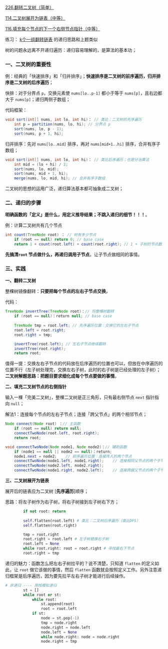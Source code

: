 [226.翻转二叉树（简单）](https://leetcode-cn.com/problems/invert-binary-tree)

[114.二叉树展开为链表（中等）](https://leetcode-cn.com/problems/flatten-binary-tree-to-linked-list)

[116.填充每个节点的下一个右侧节点指针（中等）](https://leetcode-cn.com/problems/populating-next-right-pointers-in-each-node)

练习： [k个一组翻转链表](https://leetcode.cn/problems/reverse-nodes-in-k-group/) 的递归思路和上题类似

树的问题永远离不开递归遍历：递归容易理解的，是算法的基本功；

### 一、二叉树的重要性

例：经典的「快速排序」和「归并排序」；**快速排序是二叉树的前序遍历，归并排序是二叉树的后序遍历**；

快排：对于分界点 `p`，交换元素使 `nums[lo..p-1]` 都小于等于 `nums[p]`，且右边都大于 `nums[p]`；递归两侧子数组；

代码框架：

```java
void sort(int[] nums, int lo, int hi)： // 类比：二叉树的先序遍历
    int p = partition(nums, lo, hi); // 分界点 p
    sort(nums, lo, p - 1);
    sort(nums, p + 1, hi);
```

归并排序：先对 `nums[lo..mid]` 排序，再对 `nums[mid+1..hi]` 排序，合并有序子数组；

```java
void sort(int[] nums, int lo, int hi)： // 类比后序遍历；也是分治算法
    int mid = (lo + hi) / 2;
    sort(nums, lo, mid);
    sort(nums, mid + 1, hi);
    merge(nums, lo, mid, hi); // 合并有序子数组
```

二叉树的思想的运用广泛，递归算法基本都可抽象成二叉树；

### 二、递归的步骤

**明确函数的「定义」是什么，用定义推导结果；不跳入递归的细节！！！**。

例：计算二叉树共有几个节点

```java
int count(TreeNode root) ： // 树有多少节点
    if (root == null) return 0; // base case
    return 1 + count(root.left) + count(root.right); // 1 + 子树的节点数 = 整棵树的节点数
```

**先搞清`root` 节点做什么，再递归调用子节点**，让子节点做相同的事情。

### 三、实践

**一、翻转二叉树**

整棵树镜像翻转：**只要把每个节点的左右子节点交换**。

代码：

```java
TreeNode invertTree(TreeNode root)：// 将整棵树翻转
    if (root == null)：return null; // base case
    
    TreeNode tmp = root.left; // 先序遍历位置：交换它的左右子节点
    root.left = root.right;
    root.right = tmp;

    invertTree(root.left); // 左右子节点继续翻转
    invertTree(root.right);
    return root;
```

值得一提：交换左右子节点的代码放在后序遍历的位置也可以，但放在中序遍历的位置不行（左子树处理完，交换左右子树，此时的右子树是已经处理的左子树）；**二叉树解题思路：把题目要求细化成每个节点要做的事情**。

**二、填充二叉树节点的右侧指针**

输入一棵「完美二叉树」，整棵二叉树是正三角形，只有最右侧节点 `next` 指针指向 `null`；

解法1：连接每个节点的左右子节点；连接「跨父节点」的两个相邻节点；

```java
Node connect(Node root) ：// 主函数
    if (root == null) return null;
    connectTwoNode(root.left, root.right);
    return root;

void connectTwoNode(Node node1, Node node2)：// 辅助函数
    if (node1 == null || node2 == null)：return;
    node1.next = node2;    // 前序遍历位置：连接传入的两个节点
    connectTwoNode(node1.left, node1.right);    // 连接相同父节点的两个子节点
    connectTwoNode(node2.left, node2.right);
    connectTwoNode(node1.right, node2.left);    // 连接跨越父节点的两个子节点
```

**三、二叉树展开为链表**

展开后的链表应为二叉树 [**先序遍历**]顺序；

思路：将左子树作为右子树，将右子树接到左子树右下方；

```python
        if not root: return
        
        self.flatten(root.left) # 类比：二叉树后序遍历（类比DFS）
        self.flatten(root.right)

        tmp = root.right
        root.right = root.left # 左子树替换右子树
        root.left = None
        while root.right: root = root.right # 寻找最右下节点
        root.right = tmp
```

递归的魅力：函数怎么把左右子树拉平的？说不清楚，只知道 `flatten` 的定义如此，让 `root` 做它该做的事情，然后 `flatten` 函数就会按照定义工作。另外注意递归框架是后序遍历，因为要先拉平左右子树才能进行后续操作。

```python
# 非递归 ---- 用栈模拟递归
        st = []
        while root or st:
            while root:
                st.append(root)
                root = root.left
            if st:
                node = st.pop(-1)
                tmp = node.right
                node.right = node.left
                node.left = None
                while node.right: node = node.right
                node.right = tmp
```

